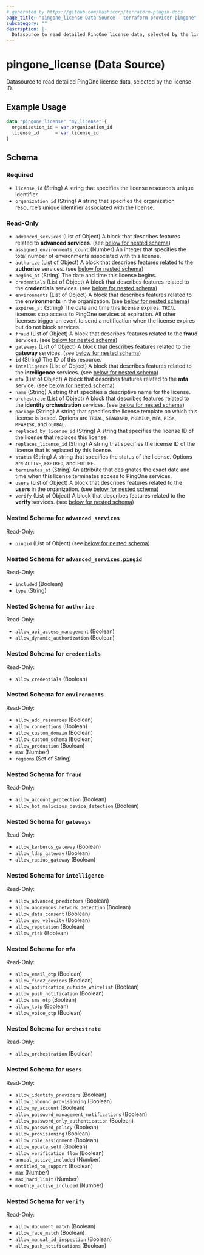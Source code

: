 ```yaml
---
# generated by https://github.com/hashicorp/terraform-plugin-docs
page_title: "pingone_license Data Source - terraform-provider-pingone"
subcategory: ""
description: |-
  Datasource to read detailed PingOne license data, selected by the license ID.
---
```


# pingone_license (Data Source)

Datasource to read detailed PingOne license data, selected by the license ID.

## Example Usage

```terraform
data "pingone_license" "my_license" {
  organization_id = var.organization_id
  license_id      = var.license_id
}
```

<!-- schema generated by tfplugindocs -->
## Schema

### Required

- `license_id` (String) A string that specifies the license resource’s unique identifier.
- `organization_id` (String) A string that specifies the organization resource’s unique identifier associated with the license.

### Read-Only

- `advanced_services` (List of Object) A block that describes features related to **advanced services**. (see [below for nested schema](#nestedatt--advanced_services))
- `assigned_environments_count` (Number) An integer that specifies the total number of environments associated with this license.
- `authorize` (List of Object) A block that describes features related to the **authorize** services. (see [below for nested schema](#nestedatt--authorize))
- `begins_at` (String) The date and time this license begins.
- `credentials` (List of Object) A block that describes features related to the **credentials** services. (see [below for nested schema](#nestedatt--credentials))
- `environments` (List of Object) A block that describes features related to the **environments** in the organization. (see [below for nested schema](#nestedatt--environments))
- `expires_at` (String) The date and time this license expires. `TRIAL` licenses stop access to PingOne services at expiration. All other licenses trigger an event to send a notification when the license expires but do not block services.
- `fraud` (List of Object) A block that describes features related to the **fraud** services. (see [below for nested schema](#nestedatt--fraud))
- `gateways` (List of Object) A block that describes features related to the **gateway** services. (see [below for nested schema](#nestedatt--gateways))
- `id` (String) The ID of this resource.
- `intelligence` (List of Object) A block that describes features related to the **intelligence** services. (see [below for nested schema](#nestedatt--intelligence))
- `mfa` (List of Object) A block that describes features related to the **mfa** service. (see [below for nested schema](#nestedatt--mfa))
- `name` (String) A string that specifies a descriptive name for the license.
- `orchestrate` (List of Object) A block that describes features related to the **identity orchestration** services. (see [below for nested schema](#nestedatt--orchestrate))
- `package` (String) A string that specifies the license template on which this license is based. Options are `TRIAL`, `STANDARD`, `PREMIUM`, `MFA`, `RISK`, `MFARISK`, and `GLOBAL`.
- `replaced_by_license_id` (String) A string that specifies the license ID of the license that replaces this license.
- `replaces_license_id` (String) A string that specifies the license ID of the license that is replaced by this license.
- `status` (String) A string that specifies the status of the license. Options are `ACTIVE`, `EXPIRED`, and `FUTURE`.
- `terminates_at` (String) An attribute that designates the exact date and time when this license terminates access to PingOne services.
- `users` (List of Object) A block that describes features related to the **users** in the organization. (see [below for nested schema](#nestedatt--users))
- `verify` (List of Object) A block that describes features related to the **verify** services. (see [below for nested schema](#nestedatt--verify))

<a id="nestedatt--advanced_services"></a>
### Nested Schema for `advanced_services`

Read-Only:

- `pingid` (List of Object) (see [below for nested schema](#nestedobjatt--advanced_services--pingid))

<a id="nestedobjatt--advanced_services--pingid"></a>
### Nested Schema for `advanced_services.pingid`

Read-Only:

- `included` (Boolean)
- `type` (String)



<a id="nestedatt--authorize"></a>
### Nested Schema for `authorize`

Read-Only:

- `allow_api_access_management` (Boolean)
- `allow_dynamic_authorization` (Boolean)


<a id="nestedatt--credentials"></a>
### Nested Schema for `credentials`

Read-Only:

- `allow_credentials` (Boolean)


<a id="nestedatt--environments"></a>
### Nested Schema for `environments`

Read-Only:

- `allow_add_resources` (Boolean)
- `allow_connections` (Boolean)
- `allow_custom_domain` (Boolean)
- `allow_custom_schema` (Boolean)
- `allow_production` (Boolean)
- `max` (Number)
- `regions` (Set of String)


<a id="nestedatt--fraud"></a>
### Nested Schema for `fraud`

Read-Only:

- `allow_account_protection` (Boolean)
- `allow_bot_malicious_device_detection` (Boolean)


<a id="nestedatt--gateways"></a>
### Nested Schema for `gateways`

Read-Only:

- `allow_kerberos_gateway` (Boolean)
- `allow_ldap_gateway` (Boolean)
- `allow_radius_gateway` (Boolean)


<a id="nestedatt--intelligence"></a>
### Nested Schema for `intelligence`

Read-Only:

- `allow_advanced_predictors` (Boolean)
- `allow_anonymous_network_detection` (Boolean)
- `allow_data_consent` (Boolean)
- `allow_geo_velocity` (Boolean)
- `allow_reputation` (Boolean)
- `allow_risk` (Boolean)


<a id="nestedatt--mfa"></a>
### Nested Schema for `mfa`

Read-Only:

- `allow_email_otp` (Boolean)
- `allow_fido2_devices` (Boolean)
- `allow_notification_outside_whitelist` (Boolean)
- `allow_push_notification` (Boolean)
- `allow_sms_otp` (Boolean)
- `allow_totp` (Boolean)
- `allow_voice_otp` (Boolean)


<a id="nestedatt--orchestrate"></a>
### Nested Schema for `orchestrate`

Read-Only:

- `allow_orchestration` (Boolean)


<a id="nestedatt--users"></a>
### Nested Schema for `users`

Read-Only:

- `allow_identity_providers` (Boolean)
- `allow_inbound_provisioning` (Boolean)
- `allow_my_account` (Boolean)
- `allow_password_management_notifications` (Boolean)
- `allow_password_only_authentication` (Boolean)
- `allow_password_policy` (Boolean)
- `allow_provisioning` (Boolean)
- `allow_role_assignment` (Boolean)
- `allow_update_self` (Boolean)
- `allow_verification_flow` (Boolean)
- `annual_active_included` (Number)
- `entitled_to_support` (Boolean)
- `max` (Number)
- `max_hard_limit` (Number)
- `monthly_active_included` (Number)


<a id="nestedatt--verify"></a>
### Nested Schema for `verify`

Read-Only:

- `allow_document_match` (Boolean)
- `allow_face_match` (Boolean)
- `allow_manual_id_inspection` (Boolean)
- `allow_push_notifications` (Boolean)


